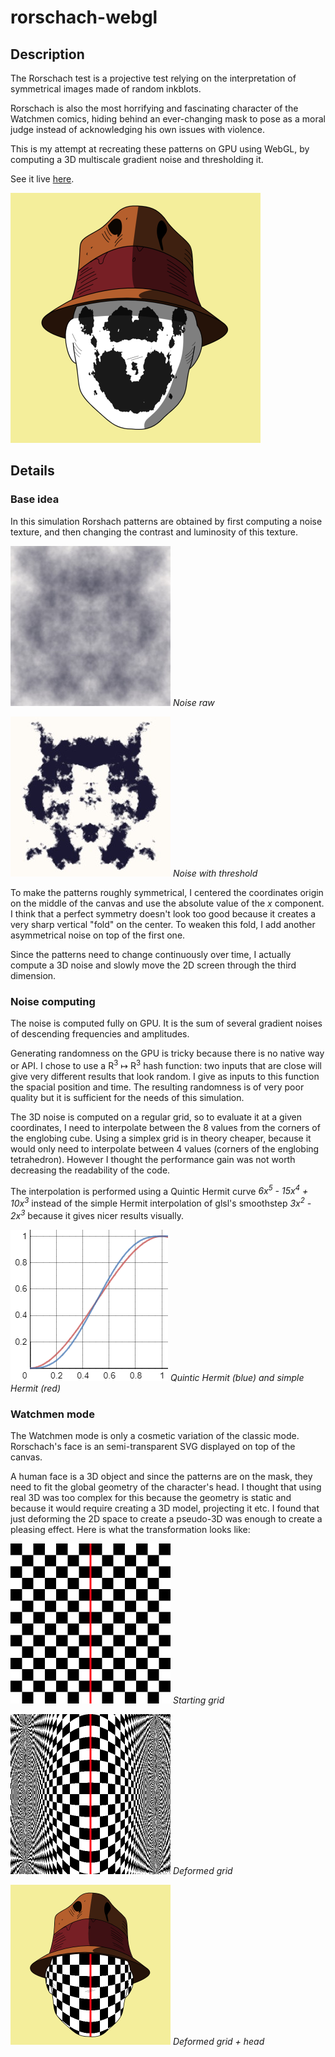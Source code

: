 # rorschach-webgl

## Description
The Rorschach test is a projective test relying on the interpretation of symmetrical images made of random inkblots.

Rorschach is also the most horrifying and fascinating character of the Watchmen comics, hiding behind an ever-changing mask to pose as a moral judge instead of acknowledging his own issues with violence.

This is my attempt at recreating these patterns on GPU using WebGL, by computing a 3D multiscale gradient noise and thresholding it.

See it live [here](https://piellardj.github.io/rorschach-webgl?page%3Acanvas%3Afullscreen=true).

![Screenshot](src\readme\screenshot.png)

## Details

### Base idea

In this simulation Rorshach patterns are obtained by first computing a noise texture, and then changing the contrast and luminosity of this texture.

![Raw noise](src\readme\noise-raw.jpg)
*Noise raw*

![Thresholded noise](src\readme\noise-threshold.jpg)
*Noise with threshold*

To make the patterns roughly symmetrical, I centered the coordinates origin on the middle of the canvas and use the absolute value of the *x* component. I think that a perfect symmetry doesn't look too good because it creates a very sharp vertical "fold" on the center. To weaken this fold, I add another asymmetrical noise on top of the first one.

Since the patterns need to change continuously over time, I actually compute a 3D noise and slowly move the 2D screen through the third dimension.

### Noise computing

The noise is computed fully on GPU. It is the sum of several gradient noises of descending frequencies and amplitudes.

Generating randomness on the GPU is tricky because there is no native way or API. I chose to use a R<sup>3</sup> ↦ R<sup>3</sup> hash function: two inputs that are close will give very different results that look random. I give as inputs to this function the spacial position and time. The resulting randomness is of very poor quality but it is sufficient for the needs of this simulation.

The 3D noise is computed on a regular grid, so to evaluate it at a given coordinates, I need to interpolate between the 8 values from the corners of the englobing cube. Using a simplex grid is in theory cheaper, because it would only need to interpolate between 4 values (corners of the englobing tetrahedron). However I thought the performance gain was not worth decreasing the readability of the code.

The interpolation is performed using a Quintic Hermit curve *6x<sup>5</sup> - 15x<sup>4</sup> + 10x<sup>3</sup>* instead of the simple Hermit interpolation of glsl's smoothstep *3x<sup>2</sup> - 2x<sup>3</sup>* because it gives nicer results visually.

![Thresholded noise](src\readme\interpolation.png)
*Quintic Hermit (blue) and simple Hermit (red)*

### Watchmen mode

The Watchmen mode is only a cosmetic variation of the classic mode. Rorschach's face is an semi-transparent SVG displayed on top of the canvas.

A human face is a 3D object and since the patterns are on the mask, they need to fit the global geometry of the character's head. I thought that using real 3D was too complex for this because the geometry is static and because it would require creating a 3D model, projecting it etc. I found that just deforming the 2D space to create a pseudo-3D was enough to create a pleasing effect. Here is what the transformation looks like:

![Starting grid](src\readme\grid_01_flat.png)
*Starting grid*

![Deformed grid](src\readme\grid_02_deformed.png)
*Deformed grid*

![Final grid](src\readme\grid_03_face.png)
*Deformed grid + head*